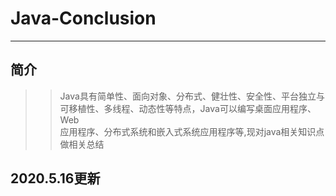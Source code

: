# Java-Conclusion  
---
简介
----
>>Java具有简单性、面向对象、分布式、健壮性、安全性、平台独立与可移植性、多线程、动态性等特点，Java可以编写桌面应用程序、Web  
应用程序、分布式系统和嵌入式系统应用程序等,现对java相关知识点做相关总结 
    

2020.5.16更新
------
